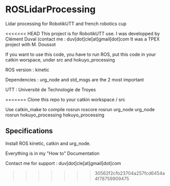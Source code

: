 # ROSLidarProcessing
Lidar processing for RobotikUTT and french robotics cup

<<<<<<< HEAD
This project is for RobotikUTT use. I was developped by Clément Duval (contact me : duv[dot]cle[at]gmail[dot]com
It was a TPEX project with M. Doussot

If you want to use this code, you have to run ROS, put this code in your catkin worspace, under src and hokuyo_processing

ROS version : kinetic

Dependencies : urg_node and std_msgs are the 2 most important

UTT : Université de Technologie de Troyes

=======
Clone this repo to your catkin workspace / src

Use catkin_make to compile
rosrun roscore
rosrun urg_node urg_node
rosrun hokuyo_processing hokuyo_processing

## Specifications
Install ROS kinetic, catkin and urg_node.

Everything is in my "How to" Documentation

Contact me for support : duv[dot]cle[at]gmail[dot]com
>>>>>>> 30562f2cfb23704a257fcd6454a4f78759909475
